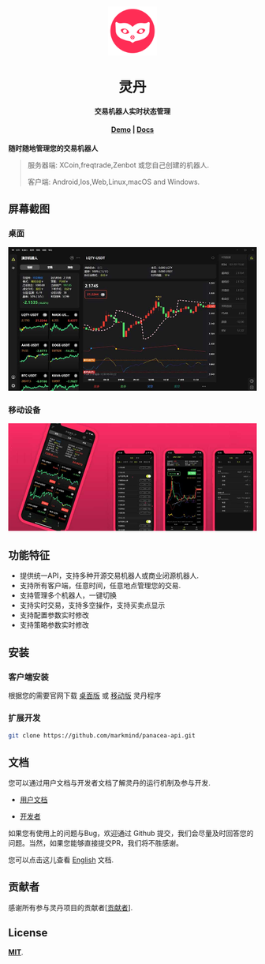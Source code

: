<p align="center"><img src="docs/public/images/logo.png" alt="灵丹" width="100" height="100"></p>

<h1 align="center">灵丹</h1>

<h4 align="center">交易机器人实时状态管理</h4>
<h4 align="center"><a href="https://www.ciiat.com/app/www"><strong>Demo</strong></a> | <a href="https://markmind.github.io/panacea-api/zh/"><strong>Docs</strong></a></h4>

**随时随地管理您的交易机器人**

> 服务器端: XCoin,freqtrade,Zenbot 或您自己创建的机器人.
>
> 客户端: Android,Ios,Web,Linux,macOS and Windows.

## 屏幕截图

### 桌面

![Screenshot](docs/public/images/screenshot_cn.jpg)

### 移动设备

![Screenshot](docs/public/images/screenshot_mobile_zh.jpg)

## 功能特征

- 提供统一API，支持多种开源交易机器人或商业闭源机器人.
- 支持所有客户端，任意时间，任意地点管理您的交易.
- 支持管理多个机器人，一键切换
- 支持实时交易，支持多空操作，支持买卖点显示
- 支持配置参数实时修改
- 支持策略参数实时修改

## 安装

### 客户端安装

根据您的需要官网下载 [桌面版](https://www.ciiat.com/download) 或 [移动版](https://www.ciiat.com/download) 灵丹程序

### 扩展开发

```bash
git clone https://github.com/markmind/panacea-api.git
```

## 文档

您可以通过用户文档与开发者文档了解灵丹的运行机制及参与开发.

- [用户文档](docs/zh/README.md)

- [开发者](docs/zh/developer.md)

如果您有使用上的问题与Bug，欢迎通过 Github 提交，我们会尽量及时回答您的问题。当然，如果您能够直接提交PR，我们将不胜感谢。

您可以点击这儿查看 [English](README.md) 文档.

## 贡献者

感谢所有参与灵丹项目的贡献者[[贡献者](https://github.com/markmind/panacea-api/graphs/contributors)].

## License

[**MIT**](https://opensource.org/licenses/MIT).
